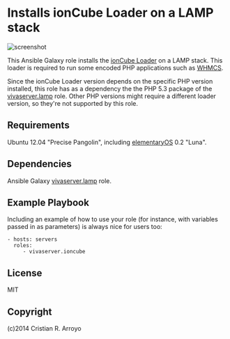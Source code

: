 # Installs ionCube Loader on a LAMP stack

![screenshot](https://raw.github.com/vivaserver/ansible-ioncube/master/screenshot.png)

This Ansible Galaxy role installs the [ionCube Loader][ion] on a LAMP stack. This loader is required to run some encoded PHP applications such as [WHMCS][whmcs].

Since the ionCube Loader version depends on the specific PHP version installed, this role has as a dependency the the PHP 5.3 package of the [vivaserver.lamp][lamp] role. Other PHP versions might require a different loader version, so they're not supported by this role.

## Requirements

Ubuntu 12.04 "Precise Pangolin", including [elementaryOS][eos] 0.2 "Luna".

## Dependencies

Ansible Galaxy [vivaserver.lamp][lamp] role.

## Example Playbook

Including an example of how to use your role (for instance, with variables passed in as parameters) is always nice for users too:

    - hosts: servers
      roles:
         - vivaserver.ioncube

## License

MIT

## Copyright

(c)2014 Cristian R. Arroyo

[ion]: http://www.ioncube.com/loaders.php
[lamp]: https://github.com/vivaserver/ansible-lamp
[whmcs]: http://www.whmcs.com/ 
[eos]: http://elementaryos.org
